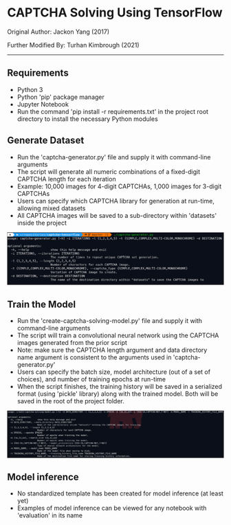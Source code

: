 # CAPTCHA Solving Using TensorFlow

Original Author: Jackon Yang (2017)

Further Modified By: Turhan Kimbrough (2021)

---
## Requirements
- Python 3
- Python 'pip' package manager
- Jupyter Notebook
- Run the command 'pip install -r requirements.txt' in the project root directory to install the necessary Python modules

## Generate Dataset
- Run the 'captcha-generator.py' file and supply it with command-line arguments
- The script will generate all numeric combinations of a fixed-digit CAPTCHA length for each iteration 
- Example: 10,000 images for 4-digit CAPTCHAs, 1,000 images for 3-digit CAPTCHAs
- Users can specify which CAPTCHA library for generation at run-time, allowing mixed datasets
- All CAPTCHA images will be saved to a sub-directory within 'datasets' inside the project

![alt text for screen readers](https://github.com/T-Visor/captcha-tensorflow/blob/master/captcha-generator-screenshot.png "script screenshot")

## Train the Model
- Run the 'create-captcha-solving-model.py' file and supply it with command-line arguments
- The script will train a convolutional neural network using the CAPTCHA images generated from the prior script
- Note: make sure the CAPTCHA length argument and data directory name argument is consistent to the arguments used in 'captcha-generator.py'
- Users can specify the batch size, model architecture (out of a set of choices), and number of training epochs at run-time
- When the script finishes, the training history will be saved in a serialized format (using 'pickle' library) along with the trained model. Both will be saved in the root of the project folder.

![alt text for screen readers](https://github.com/T-Visor/captcha-tensorflow/blob/master/create-captcha-solving-model-screenshot.png "script screenshot")

## Model inference
- No standardized template has been created for model inference (at least yet)
- Examples of model inference can be viewed for any notebook with 'evaluation' in its name
